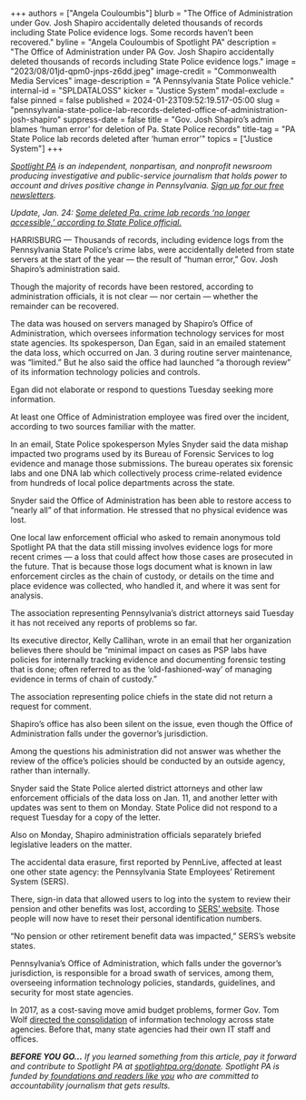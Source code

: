 +++
authors = ["Angela Couloumbis"]
blurb = "The Office of Administration under Gov. Josh Shapiro accidentally deleted thousands of records including State Police evidence logs. Some records haven’t been recovered."
byline = "Angela Couloumbis of Spotlight PA"
description = "The Office of Administration under PA Gov. Josh Shapiro accidentally deleted thousands of records including State Police evidence logs."
image = "2023/08/01jd-qpm0-jnps-z6dd.jpeg"
image-credit = "Commonwealth Media Services"
image-description = "A Pennsylvania State Police vehicle."
internal-id = "SPLDATALOSS"
kicker = "Justice System"
modal-exclude = false
pinned = false
published = 2024-01-23T09:52:19.517-05:00
slug = "pennsylvania-state-police-lab-records-deleted-office-of-administration-josh-shapiro"
suppress-date = false
title = "Gov. Josh Shapiro’s admin blames ‘human error’ for deletion of Pa. State Police records"
title-tag = "PA State Police lab records deleted after ‘human error’"
topics = ["Justice System"]
+++

<a href="https://www.spotlightpa.org/"><em>Spotlight PA</em></a><em> is an independent, nonpartisan, and nonprofit newsroom producing investigative and public-service journalism that holds power to account and drives positive change in Pennsylvania. </em><a href="https://www.spotlightpa.org/newsletters"><em>Sign up for our free newsletters</em></a><em>.</em>

<em>Update, Jan. 24: </em><a href="https://www.spotlightpa.org/news/2024/01/pennsylvania-state-police-evidence-records-deleted-recovery-josh-shapiro-office-of-administration/"><em>Some deleted Pa. crime lab records ‘no longer accessible,’ according to State Police official.</em></a>

HARRISBURG — Thousands of records, including evidence logs from the Pennsylvania State Police’s crime labs, were accidentally deleted from state servers at the start of the year — the result of “human error,” Gov. Josh Shapiro’s administration said.

Though the majority of records have been restored, according to administration officials, it is not clear — nor certain — whether the remainder can be recovered.

The data was housed on servers managed by Shapiro’s Office of Administration, which oversees information technology services for most state agencies. Its spokesperson, Dan Egan, said in an emailed statement the data loss, which occurred on Jan. 3 during routine server maintenance, was “limited.” But he also said the office had launched “a thorough review” of its information technology policies and controls.

Egan did not elaborate or respond to questions Tuesday seeking more information.

<script src="https://www.spotlightpa.org/embed.js" async></script><div data-spl-embed-version="1" data-spl-src="https://www.spotlightpa.org/embeds/newsletter/"></div>

At least one Office of Administration employee was fired over the incident, according to two sources familiar with the matter.

In an email, State Police spokesperson Myles Snyder said the data mishap impacted two programs used by its Bureau of Forensic Services to log evidence and manage those submissions. The bureau operates six forensic labs and one DNA lab which collectively process crime-related evidence from hundreds of local police departments across the state.

Snyder said the Office of Administration has been able to restore access to “nearly all” of that information. He stressed that no physical evidence was lost.

One local law enforcement official who asked to remain anonymous told Spotlight PA that the data still missing involves evidence logs for more recent crimes — a loss that could affect how those cases are prosecuted in the future. That is because those logs document what is known in law enforcement circles as the chain of custody, or details on the time and place evidence was collected, who handled it, and where it was sent for analysis.

The association representing Pennsylvania’s district attorneys said Tuesday it has not received any reports of problems so far.

Its executive director, Kelly Callihan, wrote in an email that her organization believes there should be “minimal impact on cases as PSP labs have policies for internally tracking evidence and documenting forensic testing that is done; often referred to as the ‘old-fashioned-way’ of managing evidence in terms of chain of custody.”

The association representing police chiefs in the state did not return a request for comment.

Shapiro’s office has also been silent on the issue, even though the Office of Administration falls under the governor’s jurisdiction.

Among the questions his administration did not answer was whether the review of the office’s policies should be conducted by an outside agency, rather than internally.

Snyder said the State Police alerted district attorneys and other law enforcement officials of the data loss on Jan. 11, and another letter with updates was sent to them on Monday. State Police did not respond to a request Tuesday for a copy of the letter.

Also on Monday, Shapiro administration officials separately briefed legislative leaders on the matter.

The accidental data erasure, first reported by PennLive, affected at least one other state agency: the Pennsylvania State Employees’ Retirement System (SERS).

There, sign-in data that allowed users to log into the system to review their pension and other benefits was lost, according to <a href="https://members.sers.pa.gov/member/Public/login.aspx?TYPE=33554433&amp;REALMOID=06-dbd04903-d514-406c-b6a2-03743ced19cd&amp;GUID=&amp;SMAUTHREASON=0&amp;METHOD=GET&amp;SMAGENTNAME=-SM-0c%2fquzY1UoLgPTm67ulGX%2fzRnX5JoyHdXltk7n7SjmZNz9hhs%2f%2bczJaLik8usNuN&amp;TARGET=-SM-HTTPS%3a%2f%2fmembers%2esers%2epa%2egov%2fmember%2f#">SERS’ website</a>. Those people will now have to reset their personal identification numbers.

<script src="https://www.spotlightpa.org/embed.js" async></script><div data-spl-embed-version="1" data-spl-src="https://www.spotlightpa.org/embeds/donate/"></div>

“No pension or other retirement benefit data was impacted,” SERS’s website states.

Pennsylvania’s Office of Administration, which falls under the governor’s jurisdiction, is responsible for a broad swath of services, among them, overseeing information technology policies, standards, guidelines, and security for most state agencies.

In 2017, as a cost-saving move amid budget problems, former Gov. Tom Wolf <a href="https://www.pennlive.com/politics/2017/01/wolf_administration_consolidat.html">directed the consolidation</a> of information technology across state agencies. Before that, many state agencies had their own IT staff and offices.

<strong><em>BEFORE YOU GO…</em></strong><em> If you learned something from this article, pay it forward and contribute to Spotlight PA at </em><a href="https://www.spotlightpa.org/donate"><em>spotlightpa.org/donate</em></a><em>. Spotlight PA is funded by</em><a href="https://www.spotlightpa.org/support"><em> foundations and readers like you</em></a><em> who are committed to accountability journalism that gets results.</em>

